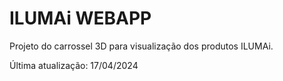 # ILUMAi WEBAPP

Projeto do carrossel 3D para visualização dos produtos ILUMAi.

Última atualização: 17/04/2024 